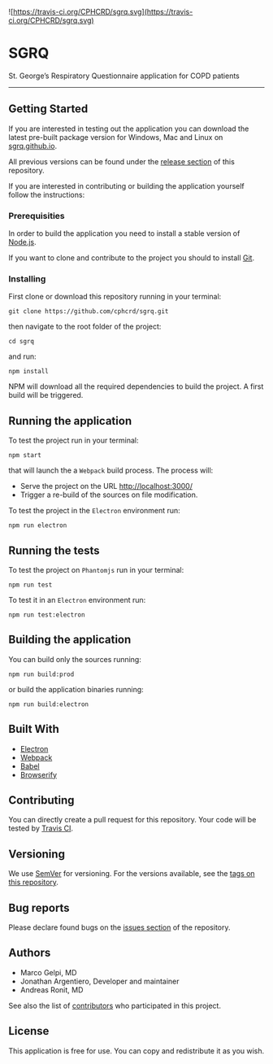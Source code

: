 ![https://travis-ci.org/CPHCRD/sgrq.svg](https://travis-ci.org/CPHCRD/sgrq.svg)

# SGRQ

St. George’s Respiratory Questionnaire application for COPD patients

* * *


## Getting Started

If you are interested in testing out the application you can download the latest pre-built package version for Windows, Mac and Linux on [sgrq.github.io](http://sgrq.github.io).

All previous versions can be found under the [release section](https://github.com/cphcrd/sgrq/releases) of this repository.

If you are interested in contributing or building the application yourself follow the instructions:

### Prerequisities

In order to build the application you need to install a stable version of [Node.js](https://nodejs.org/en/).

If you want to clone and contribute to the project you should to install [Git](https://git-scm.com/).

### Installing

First clone or download this repository running in your terminal:

```
git clone https://github.com/cphcrd/sgrq.git
```

then navigate to the root folder of the project:

```
cd sgrq
```

and run:

```
npm install
```

NPM will download all the required dependencies to build the project. A first build will be triggered.

## Running the application

To test the project run in your terminal:

```
npm start
```

that will launch the a `Webpack` build process. The process will:

- Serve the project on the URL [http://localhost:3000/](http://localhost:3000/)
- Trigger a re-build of the sources on file modification.

To test the project in the `Electron` environment run:

```
npm run electron
```

## Running the tests

To test the project on `Phantomjs` run in your terminal:

```
npm run test
```

To test it in an `Electron` environment run:

```
npm run test:electron
```


## Building the application

You can build only the sources running:

```
npm run build:prod
```

or build the application binaries running:

```
npm run build:electron
```


## Built With

* [Electron](https://github.com/electron/electron)
* [Webpack](https://github.com/webpack/webpack)
* [Babel](https://github.com/babel/babel)
* [Browserify](https://github.com/substack/node-browserify)


## Contributing

You can directly create a pull request for this repository. Your code will be tested by [Travis CI](https://travis-ci.org/cphcrd/sgrq).

## Versioning

We use [SemVer](http://semver.org/) for versioning. For the versions available, see the [tags on this repository](https://github.com/cphcrd/sgrq/tags).


## Bug reports

Please declare found bugs on the [issues section](https://github.com/cphcrd/sgrq/issues) of the repository.

## Authors

* Marco Gelpi, MD
* Jonathan Argentiero, Developer and maintainer
* Andreas Ronit, MD

See also the list of [contributors](https://github.com/cphcrd/sgrq/contributors) who participated in this project.

## License

This application is free for use. You can copy and redistribute it as you wish.

